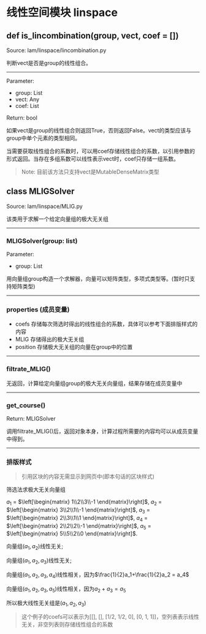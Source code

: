 # 线性空间模块 linspace

## def is_lincombination(group, vect, coef = [])

Source: lam/linspace/lincombination.py

判断vect是否是group的线性组合。

---

Parameter:

* group: List
* vect: Any
* coef: List

Return: bool

如果vect是group的线性组合则返回True，否则返回False。vect的类型应该与group中单个元素的类型相同。

当需要获取线性组合的系数时，可以用coef存储线性组合的系数，以引用参数的形式返回。当存在多组系数可以线性表示vect时，coef只存储一组系数。

> Note: 目前该方法只支持vect是MutableDenseMatrix类型

## class MLIGSolver

Source: lam/linspace/MLIG.py

该类用于求解一个给定向量组的极大无关组

---

### MLIGSolver(group: list)

Parameter:

* group: List

用向量组group构造一个求解器，向量可以矩阵类型，多项式类型等。(暂时只支持矩阵类型)

---

### properties (成员变量)

* coefs 存储每次筛选时得出的线性组合的系数，具体可以参考下面排版样式的内容
* MLIG 存储得出的极大无关组
* position 存储极大无关组的向量在group中的位置

---

### filtrate_MLIG()

无返回，计算给定向量组group的极大无关向量组，结果存储在成员变量中

---

### get_course()

Return: MLIGSolver

调用filtrate_MLIG()后，返回对象本身，计算过程所需要的内容均可以从成员变量中得到。

---

### 排版样式

> 引用区块的内容无需显示到网页中(即本句话的区块样式)

筛选法求极大无关向量组

$a_1$ = $\left[\begin{matrix} 1\\2\\3\\-1 \end{matrix}\right]$, 
$a_2$ = $\left[\begin{matrix} 3\\2\\1\\-1 \end{matrix}\right]$, 
$a_3$ = $\left[\begin{matrix} 2\\3\\1\\1 \end{matrix}\right]$, 
$a_4$ = $\left[\begin{matrix} 2\\2\\2\\-1 \end{matrix}\right]$, 
$a_5$ = $\left[\begin{matrix} 5\\5\\2\\0 \end{matrix}\right]$.

向量组$(a_1, a_2)$线性无关;

向量组$(a_1, a_2, a_3)$线性无关;

向量组$(a_1, a_2, a_3, a_4)$线性相关，因为$\frac{1}{2}a_1+\frac{1}{2}a_2 = a_4$

向量组$(a_1, a_2, a_3, a_5)$线性相关，因为$a_2+a_3 = a_5$

所以极大线性无关组是$(a_1, a_2, a_3)$

> 这个例子的coefs可以表示为[[], [], [1/2, 1/2, 0], [0, 1, 1]]，空列表表示线性无关，非空列表则存储线性组合的系数